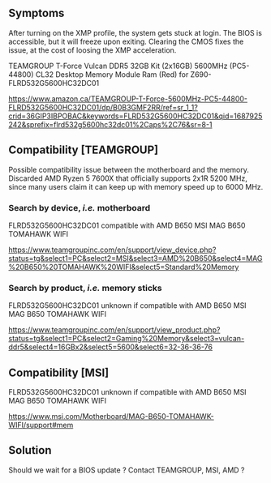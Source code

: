 ## Symptoms

After turning on the XMP profile, the system gets stuck at login. The BIOS is accessible, but it will freeze upon exiting. Clearing the CMOS fixes the issue, at the cost of loosing the XMP acceleration.

TEAMGROUP T-Force Vulcan DDR5 32GB Kit (2x16GB) 5600MHz (PC5-44800) CL32 Desktop Memory Module Ram (Red) for Z690- FLRD532G5600HC32DC01

https://www.amazon.ca/TEAMGROUP-T-Force-5600MHz-PC5-44800-FLRD532G5600HC32DC01/dp/B0B3GMF2RR/ref=sr_1_1?crid=36GIP3IBPOBAC&keywords=FLRD532G5600HC32DC01&qid=1687925242&sprefix=flrd532g5600hc32dc01%2Caps%2C76&sr=8-1

## Compatibility [TEAMGROUP]

Possible compatibility issue between the motherboard and the memory. Discarded AMD Ryzen 5 7600X that officially supports 2x1R 5200 MHz, since many users claim it can keep up with memory speed up to 6000 MHz.

### Search by device, _i.e._ motherboard

FLRD532G5600HC32DC01 compatible with AMD B650 MSI MAG B650 TOMAHAWK WIFI

https://www.teamgroupinc.com/en/support/view_device.php?status=tg&select1=PC&select2=MSI&select3=AMD%20B650&select4=MAG%20B650%20TOMAHAWK%20WIFI&select5=Standard%20Memory

### Search by product, _i.e._ memory sticks

FLRD532G5600HC32DC01 unknown if compatible with AMD B650 MSI MAG B650 TOMAHAWK WIFI

https://www.teamgroupinc.com/en/support/view_product.php?status=tg&select1=PC&select2=Gaming%20Memory&select3=vulcan-ddr5&select4=16GBx2&select5=5600&select6=32-36-36-76

## Compatibility [MSI]

FLRD532G5600HC32DC01 unknown if compatible with AMD B650 MSI MAG B650 TOMAHAWK WIFI

https://www.msi.com/Motherboard/MAG-B650-TOMAHAWK-WIFI/support#mem

## Solution

Should we wait for a BIOS update ? Contact TEAMGROUP, MSI, AMD ?

